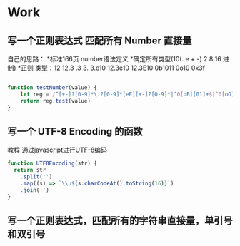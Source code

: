 # Work

## 写一个正则表达式 匹配所有 Number 直接量

自己的思路：
*标准166页 number语法定义
*确定所有类型(10(. e + -) 2 8 16 进制)
*正则
类型：12  12.3  .3  3. 3.e10  12.3e10  12.3E10  0b1011  0o10  0x3f

```javascript

function testNumber(value) {
    let reg = /^[+-]?[0-9]*\.?[0-9]*[eE][+-]?[0-9]*|^0[bB][01]+$|^0[oO][0-7]+$|^0[xX][0-9a-fA-F]+$/g
    return reg.test(value)
}


```

## 写一个 UTF-8 Encoding 的函数

教程 [通过javascript进行UTF-8编码](https://www.cnblogs.com/doublenet/p/5616451.html)

```javascript
function UTF8Encoding(str) {
  return str
    .split('')
    .map((s) => `\\u${s.charCodeAt().toString(16)}`)
    .join('')
}
```

## 写一个正则表达式，匹配所有的字符串直接量，单引号和双引号
